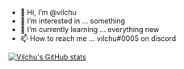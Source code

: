 - 👋 Hi, I’m @vilchu
- 👀 I’m interested in ... something
- 🌱 I’m currently learning ... everything new
- 📫 How to reach me ... vılchu#0005 on discord

<!---
vilchu/vilchu is a ✨ special ✨ repository because its `README.md` (this file) appears on your GitHub profile.
You can click the Preview link to take a look at your changes.
--->

[![Vilchu's GitHub stats](https://github-readme-stats.vercel.app/api?username=vilchu)](https://github.com/anuraghazra/github-readme-stats)
